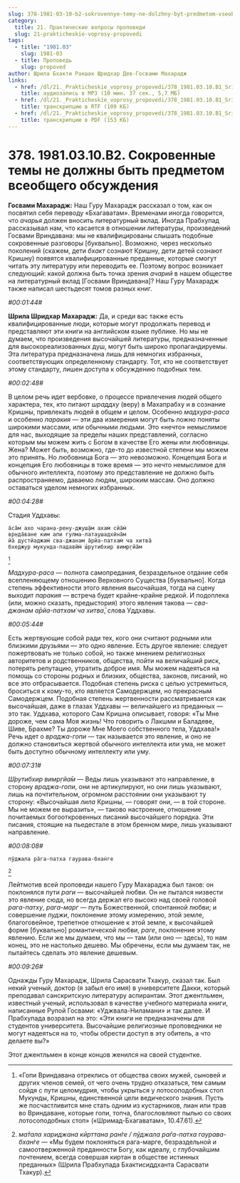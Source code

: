 ```yaml
---
slug: 378-1981-03-10-b2-sokrovennye-temy-ne-dolzhny-byt-predmetom-vseobshhego-obsuzhdeniya
category:
  title: 21. Практические вопросы проповеди
  slug: 21-prakticheskie-voprosy-propovedi
tags:
  - title: "1981.03"
    slug: 1981-03
  - title: Проповедь
    slug: propoved
author: Шрила Бхакти Ракшак Шридхар Дев-Госвами Махарадж
links:
  - href: /dl/21._Prakticheskie_voprosy_propovedi/378_1981.03.10.B1_SridharMj_Sokrovennye_temy_ne_dolzhny_byt_predmetom_vseobshhego_obsuzhdenija.mp3
    title: аудиозапись в MP3 (10 мин. 37 сек., 5,7 МБ)
  - href: /dl/21._Prakticheskie_voprosy_propovedi/378_1981.03.10.B1_SridharMj_Sokrovennye_temy_ne_dolzhny_byt_predmetom_vseobshhego_obsuzhdenija.rtf
    title: транскрипцию в RTF (109 КБ)
  - href: /dl/21._Prakticheskie_voprosy_propovedi/378_1981.03.10.B1_SridharMj_Sokrovennye_temy_ne_dolzhny_byt_predmetom_vseobshhego_obsuzhdenija.pdf
    title: транскрипцию в PDF (153 КБ)
---
```


# 378. 1981.03.10.B2. Сокровенные темы не должны быть предметом всеобщего обсуждения

**Госвами Махарадж:** Наш Гуру Махарадж рассказал о том, как он посвятил себя переводу «Бхагаватам». Временами иногда говорится, что *ачарья* должен вносить литературный вклад. Иногда Прабхупад рассказывал нам, что касается в отношении литературы, произведений Госвами Вриндавана: мы не квалифицированы слышать подобные сокровенные разговоры [буквально]. Возможно, через несколько поколений (скажем, дети *бхакт* сознают Кришну, дети детей сознают Кришну) появятся квалифицированные преданные, которые смогут читать эту литературу или переводить ее. Поэтому вопрос возникает следующий: какой должна быть точка зрения *ачарий* в нашем обществе на литературный вклад [Госвами Вриндавана]? Наш Гуру Махарадж также написал шестьдесят томов разных книг.

*#00:01:44#*

**Шрила Шридхар Махарадж:** Да, и среди вас также есть квалифицированные люди, которые могут продолжать перевод и представляют эти книги на английском языке публике. Но мы не думаем, что произведения высочайшей литературы, предназначенные для высокореализованных душ, могут быть широко пропагандируемы. Эта литература предназначена лишь для немногих избранных, соответствующих определенному стандарту. Тот, кто не соответствует этому стандарту, лишен доступа к обсуждению подобных тем.

*#00:02:48#*

В целом речь идет вербовке, о процессе привлечения людей общего характера, тех, кто питают *шраддху* (веру) в Махапрабху и в сознание Кришны, привлекать людей в общем и целом. Особенно *мадхура-раса* и особенно *паракия* — эти два измерения могут быть ложно поняты широкими массами, или обычными людьми. Это «нечто» немыслимое для нас, выходящие за пределы наших представлений, согласно которым мы можем жить с Богом в качестве Его жены или любовницы. Жена? Может быть, возможно, где-то до известной степени мы можем это принять. Но любовница Бога — это невозможно. Концепция Бога и концепция Его любовницы в тоже время — это нечто немыслимое для обычного интеллекта, поэтому это представление не должно быть распространяемо, даваемо людям, широким массам. Оно должно оставаться уделом немногих избранных.

*#00:04:28#*

Стадия Уддхавы:

    а̄са̄м ахо чаран̣а-рен̣у-джуш̣а̄м ахам̇ сйа̄м̇
    вр̣нда̄ване ким апи гулма-латаушадхӣна̄м
    йа̄ дустйаджам̇ сва-джанам а̄рйа-патхам̇ ча хитва̄
    бхеджур мукунда-падавӣм̇ ш́рутибхир вимр̣гйа̄м
[^_ftn1]

*Мадхура-раса* — полнота самопредания, безраздельное отдание себя всепленяющему отношению Верховного Существа [буквально]. Когда степень эффективности этого явления высочайшая, тогда на сцену выходит *паракия* — встреча будет крайне-крайне редкой. И подоплека (или, можно сказать, предыстория) этого явления такова — *сва-джанам а̄рйа-патхам̇ ча хитва̄*, слова Уддхавы.

*#00:05:44#*

Есть жертвующие собой ради тех, кого они считают родными или близкими друзьями — это одно явление. Есть другое явление: следует пожертвовать не только собой, но также мнением религиозных авторитетов и родственников, общества, пойти на величайший риск, потерять репутацию, утратить доброе имя. Мы можем надеяться на помощь со стороны родных и близких, общества, законов, писаний, но все это отбрасывается. Подобная степень риска с целью устремиться, броситься к кому-то, кто является Самодержцем, но прекрасным Самодержцем. Подобная степень жертвенности рассматривается как высочайшая, даже в глазах Уддхавы — величайшего из преданных — это так. Уддхава, которого Сам Кришна описывает, говоря: «Ты Мне дороже, чем сама Моя жизнь! Что говорить о Лакшми и Баладеве, Шиве, Брахме? Ты дороже Мне Моего собственного тела, Уддхава!» Речь идет о *враджа-гопи* — так называется это явление, и оно не должно становиться жертвой обычного интеллекта или ума, не может быть доступно обычному интеллекту или уму.

*#00:07:31#*

*Ш́рутибхир вимр̣гйа̄м* — Веды лишь указывают это направление, в сторону *враджа-гопи*, они не артикулируют, но они лишь указывают, лишь на почтительном, огромном расстоянии они указывают ту сторону: «Высочайшая *лила* Кришны, — говорят они, — в той стороне. Мы не можем ее выразить», — таково настроение, отношение почитаемых богооткровенных писаний высочайшего порядка. Эти писания, стоящие на пьедестале в этом бренном мире, лишь указывают направление.

*#00:08:08#*

    пӯджала ра̄га-патха гаурава-бхан̇ге
[^_ftn2]

Лейтмотив всей проповеди нашего Гуру Махараджа был таков: он поклонялся пути *раги* — высочайшей любви. Он не пытался низвести это явление сюда, но всегда держал его высоко над своей головой *рага-патху*, *рага-марг* — путь Божественной, спонтанной любви; и совершение *пуджи*, поклонение этому измерению, этой земле, благоговейное, трепетное отношение к этой земле, к высочайшей форме [буквально] романтической любви, *раге*, поклонение этому явлению. Если же мы думаем, что мы — там (или оно — здесь), то нам конец, это не настолько дешево. Мы обречены, если мы думаем так, не пытайтесь сделать это явление дешевым.

*#00:09:26#*

Однажды Гуру Махарадж, Шрила Сарасвати Тхакур, сказал так. Был некий ученый, доктор (я забыл его имя) в университете Дакки, который преподавал санскритскую литературу аспирантам. Этот джентльмен, известный ученый, использовал в качестве учебного материала книги, написанные Рупой Госвами: «Уджвала-Ниламани» и так далее. И Прабхупада возразил на это: «Эти книги не предназначены для студентов университета. Высочайшие религиозные проповедники не могут надеяться на то, чтобы обрести доступ в эту обитель, а что делаете вы?»

Этот джентльмен в конце концов женился на своей студентке.



[^_ftn1]: «Гопи Вриндавана отреклись от общества своих мужей, сыновей и других членов семей, от чего очень трудно отказаться, тем самым сойдя с пути целомудрия, чтобы укрыться у лотосоподобных стоп Мукунды, Кришны, единственной цели ведического знания. Пусть же посчастливится мне стать одним из кустарников, лиан или трав во Вриндаване, которые гопи, топча, благословляют пылью со своих лотосоподобных стоп» («Шримад-Бхагаватам», 10.47.61).

[^_ftn2]: *ма̄тала хариджана кӣрттана ран̇ге / пӯджала ра̄га-патха гаурава-бхан̇ге* — «Мы будем поклоняться рага-марге, безраздельной и самоотверженной преданности Богу, как идеалу, с глубочайшим почтением, всегда совершая киртан в обществе истинных преданных» (Шрила Прабхупада Бхактисиддханта Сарасвати Тхакур).

